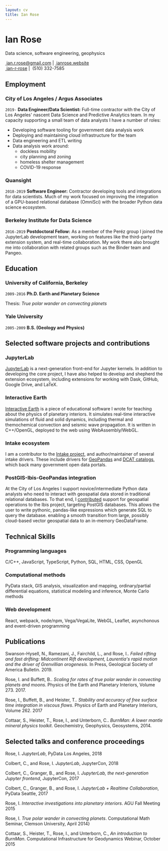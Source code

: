 ```yaml
---
layout: cv
title: Ian Rose
---
```

# Ian Rose
Data science, software engineering, geophysics

<div id="webaddress">
<a href="mailto:ian.r.rose@gmail.com" class="fa fa-home">&nbsp;ian.r.rose@gmail.com</a>
| <a href="http://ianrose.website" class="fa fa-globe">&nbsp;ianrose.website</a>
<br> <a href="http://github.com/ian-r-rose" class="fa fa-github">&nbsp;ian-r-rose</a>
| <a class="fa fa-phone" >&nbsp;(510) 332-7585</a>
</div>


## Employment

### City of Los Angeles / Argus Associates

`2019-`
**Data Engineer/Data Scientist:** Full-time contractor with the City of Los Angeles' nascent Data Science and Predictive Analytics team. In my capacity supporting a small team of data analysts I have a number of roles:

* Developing software tooling for government data analysis work
* Deploying and maintaining cloud infrastructure for the team
* Data engineering and ETL writing
* Data analysis work around:
    * dockless mobility
    * city planning and zoning
    * homeless shelter management
    * COVID-19 response

### Quansight

`2018-2019`
**Software Engineer:** Contractor developing tools and integrations for data scientists.
Much of my work focused on improving the integration of a GPU-based relational database (OmniSci)
with the broader Python data science ecosystem.


### Berkeley Institute for Data Science

`2016-2019`
**Postdoctoral Fellow:** As a member of the Peréz group
I joined the JupyterLab development team, working on features like
the third-party extension system, and real-time collaboration.
My work there also brought me into collaboration with related groups such as the
Binder team and Pangeo.

## Education

### University of California, Berkeley

`2009-2016`
**Ph.D. Earth and Planetary Science**

Thesis: *True polar wander on convecting planets*


### Yale University

`2005-2009`
**B.S. (Geology and Physics)**

## Selected software projects and contributions

### JupyterLab

[JupyterLab](https://jupyterlab.readthedocs.io/en/stable) is a next-generation front-end for Jupyter kernels.
In addition to developing the core project,
I have also helped to develop and shepherd the extension ecosystem,
including extensions for working with Dask, GitHub, Google Drive, and LaTeX.

### Interactive Earth

[Interactive Earth](https://ian-r-rose.github.io/interactive_earth/index.html)
is a piece of educational software I wrote for teaching about the physics of planetary interiors.
It simulates real-time interactive simulations of fluid and solid dynamics,
including thermal and themochemical convection and seismic wave propagation.
It is written in C++/OpenGL, deployed to the web using WebAssembly/WebGL.

### Intake ecosystem

I am a contributor to the [Intake project](https://intake.readthedocs.io/en/latest/),
and author/maintainer of several intake drivers.
These include drivers for [GeoPandas](https://github.com/intake/intake_geopandas)
and [DCAT catalogs](https://github.com/CityOfLosAngeles/intake-dcat),
which back many government open data portals.

### PostGIS-Ibis-GeoPandas integration

At the City of Los Angeles I support novice/intermediate Python data analysts who need to interact with geospatial data stored in traditional relational databases.
To that end, I [contributed](https://github.com/ibis-project/ibis/pull/1787)
support for geospatial operations to the Ibis project, targeting PostGIS databases.
This allows the user to write pythonic, pandas-like expressions which generate SQL to query the database.
enabling a smooth transition from large, possibly cloud-based vector geospatial data to an in-memory GeoDataFrame.

## Technical Skills

### Programming languages
C/C++, JavaScript, TypeScript, Python, SQL, HTML, CSS, OpenGL

### Computational methods
PyData stack, GIS analysis, visualization and mapping, ordinary/partial differential equations, statistical modeling and inference, Monte Carlo methods

### Web development
React, webpack, node/npm, Vega/VegaLite, WebGL, Leaflet, asynchonous and event-driven programming


## Publications

Swanson-Hysell, N., Ramezani, J., Fairchild, L., and Rose, I.. *Failed rifting and fast drifting: Midcontinent Rift development, Laurentia's rapid motion and the driver of Grenvillian orogenesis.* In Press, Geological Society of America Bulletin. 2019.


Rose, I. and Buffett, B.. *Scaling for rates of true polar wander in convecting planets and moons*. Physics of the Earth and Planetary Interiors, Volume 273. 2017.

Rose, I., Buffett, B., and Heister, T.. *Stability and accuracy of free surface time integration in viscous flows*. Physics of Earth and Planetary Interiors, Volume 262. 2017

Cottaar, S., Heister, T., Rose, I., and Unterborn, C.. *BurnMan: A lower mantle mineral physics toolkit*. Geochemistry, Geophysics, Geosystems, 2014.

## Selected talks and conference proceedings

Rose, I. *JupyterLab*, PyData Los Angeles, 2018

Colbert, C., and Rose, I. *JupyterLab*, JupyterCon, 2018

Colbert, C., Granger, B., and Rose, I. *JupyterLab, the next-generation Jupyter frontend*, JupyterCon, 2017

Colbert, C., Granger, B., and Rose, I. *JupyterLab + Realtime Collaboration*, PyData Seattle, 2017

Rose, I. *Interactive investigations into planetary interiors*. AGU Fall Meeting 2015

Rose, I. *True polar wander in convecting planets*. Computational Math Seminar, Clemson University, April 2014}

Cottaar, S., Heister, T., Rose, I., and Unterborn, C., *An introduction to BurnMan*. Computational Infrastructure for Geodynamics Webinar, October 2015
